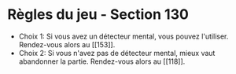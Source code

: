 # Règles du jeu - Section 130

- Choix 1: Si vous avez un détecteur mental, vous pouvez l'utiliser. Rendez-vous alors au [[153]].
- Choix 2: Si vous n'avez pas de détecteur mental, mieux vaut abandonner la partie. Rendez-vous alors au [[118]].